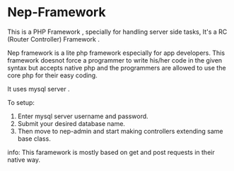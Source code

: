 # Nep-Framework
This is a PHP Framework , specially for handling server side tasks, It's a RC (Router Controller) Framework .

Nep framework is a lite php framework especially for app developers.
This framework doesnot force a programmer to write his/her code in the given syntax but accepts native php and the programmers are allowed 
to use the core php for their easy coding.

It uses mysql server .

To setup:
1) Enter mysql server username and password.
2) Submit your desired database name.
3) Then move to nep-admin and start making controllers extending same base class.

info:
This faramework is mostly based on get and post requests in their native way.

